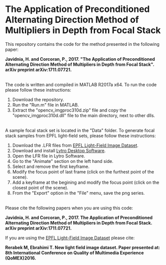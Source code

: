 # The Application of Preconditioned Alternating Direction Method of Multipliers in Depth from Focal Stack
This repository contains the code for the method presented in the following paper:

**Javidnia, H. and Corcoran, P., 2017. "The Application of Preconditioned Alternating Direction Method of Multipliers in Depth from Focal Stack". arXiv preprint arXiv:1711.07721.**

\
The code is written and compiled in MATLAB R2017a x64.
To run the code please follow these instructions:

1. Download the repository.
2. Run the "Run.m" file in MATLAB.
3. Extract the "opencv_imgproc310d.zip" file and copy the "opencv_imgproc310d.dll" file to the main directory, next to other dlls.

\
A sample focal stack set is located in the "Data" folder.
To generate focal stack samples from EPFL light-field sets, please follow these instructions:
1. Download the .LFR files from [EPFL Light-Field Image Dataset](https://mmspg.epfl.ch/EPFL-light-field-image-dataset).
2. Download and install [Lytro Desktop Software](https://support.lytro.com/hc/en-us/articles/115003127732-Download-Lytro-Desktop).
3. Open the LFR file in Lytro Software.
4. Go to the "Animate" section on the left hand side.
5. Select and remove the first keyframe.
6. Modify the focus point of last frame (click on the furthest point of the scene).
7. Add a keyframe at the begining and modify the focus point (click on the closest point of the scene).
8. From the "Export" option in the "File" menu, save the png series.

\
Please cite the following papers when you are using this code:

**Javidnia, H. and Corcoran, P., 2017. The Application of Preconditioned Alternating Direction Method of Multipliers in Depth from Focal Stack. arXiv preprint arXiv:1711.07721.**

If you are using the [EPFL Light-Field Image Dataset](https://mmspg.epfl.ch/EPFL-light-field-image-dataset) please cite:

**Rerabek M, Ebrahimi T. New light field image dataset. Paper presented at: 8th International Conference on Quality of Multimedia Experience (QoMEX)2016.**
